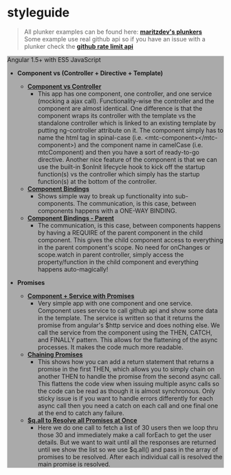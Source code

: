 # styleguide

> All plunker examples can be found here: **[maritzdev's plunkers](https://plnkr.co/users/maritzdev)** <br>
> Some example use real github api so if you have an issue with a plunker check the **[github rate limit api](https://api.github.com/rate_limit)**

<div style="background-color:#aaa">
Angular 1.5+ with ES5 JavaScript

* **Component vs (Controller + Directive + Template)**
	* **[Component vs Controller](https://plnkr.co/edit/QRmBKp?p=preview)**
		* This app has one component, one controller, and one service (mocking a ajax call). Functionality-wise the controller and the component are almost identical. One difference is that the component wraps its controller with the template vs the standalone controller which is linked to an existing template by putting ng-controller attribute on it. The component simply has to name the html tag in spinal-case (i.e. &lt;mtc-component&gt;&lt;/mtc-component&gt;) and the component name in camelCase (i.e. mtcComponent) and then you have a sort of ready-to-go directive. Another nice feature of the component is that we can use the built-in $onInit lifecycle hook to kick off the startup function(s) vs the controller which simply has the startup function(s) at the bottom of the controller. 
	* **[Component Bindings](https://plnkr.co/edit/RCesTW?p=preview)**
		* Shows simple way to break up functionality into sub-components. The communication, is this case, between components happens with a ONE-WAY BINDING.
	* **[Component Bindings - Parent](https://plnkr.co/edit/kg13Z3?p=preview)**
		* The communication, is this case, between components happens by having a REQUIRE of the parent component in the child component. This gives the child component access to everything in the parent component's scope. No need for onChanges or scope.watch in parent controller, simply access the property/function in the child component and everything happens auto-magically!

* **Promises**
	* **[Component + Service with Promises](https://plnkr.co/edit/ZWtX4B?p=preview)**
		* Very simple app with one component and one service. Component uses service to call github api and show some data in the template. The service is written so that it returns the promise from angular's $http service and does nothing else. We call the service from the component using the THEN,  CATCH, and FINALLY pattern. This allows for the flattening of the async processes. It makes the code much more readable.
	* **[Chaining Promises](https://plnkr.co/edit/2oLQhi?p=preview)**
		* This shows how you can add a return statement that returns a promise in the first THEN, which allows you to simply chain on another THEN to handle the promise from the second async call. This flattens the code view when issuing multiple async calls so the code can be read as though it is almost synchronous. Only sticky issue is if you want to handle errors differently for each async call then you need a catch on each call and one final one at the end to catch any failure.
	*  **[$q.all to Resolve all Promises at Once](https://plnkr.co/edit/BrtIuo?p=preview)**
		* Here we do one call to fetch a list of 30 users then we loop thru those 30 and immediately make a call forEach to get the user details. But we want to wait until all the responses are returned until we show the list so we use $q.all() and pass in the array of promises to be resolved. After each individual call is resolved the main promise is resolved. 

</div>